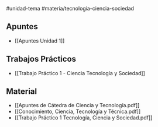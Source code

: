 #unidad-tema #materia/tecnologia-ciencia-sociedad 

## Apuntes

* [[Apuntes Unidad 1]]

## Trabajos Prácticos

* [[Trabajo Práctico 1 - Ciencia Tecnología y Sociedad]]

## Material

* [[Apuntes de Cátedra de Ciencia y Tecnología.pdf]]
* [[Conocimiento, Ciencia, Tecnología y Técnica.pdf]]
* [[Trabajo Práctico 1 Tecnología, Ciencia y Sociedad.pdf]]